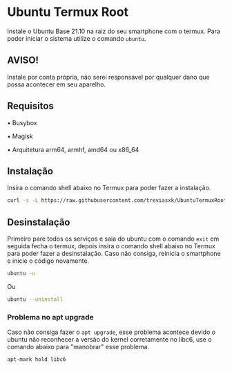# Ubuntu Termux Root
Instale o Ubuntu Base 21.10 na raiz do seu smartphone com o termux. Para poder iniciar o sistema utilize o comando `ubuntu`.

## AVISO!
Instale por conta própria, não serei responsavel por qualquer dano que possa acontecer em seu aparelho.
## Requisitos
• Busybox

• Magisk

• Arquitetura arm64, armhf, amd64 ou x86_64
## Instalação
Insira o comando shell abaixo no Termux para poder fazer a instalação.
```bash
curl -s -L https://raw.githubusercontent.com/treviasxk/UbuntuTermuxRoot/master/install.sh -o install && bash install
```
## Desinstalação
Primeiro pare todos os serviços e saia do ubuntu com o comando `exit` em seguida fecha o termux, depois insira o comando shell abaixo no Termux para poder fazer a desinstalação. Caso não consiga, reinicia o smartphone e inicie o código novamente.
```bash
ubuntu -u
```
Ou
```bash
ubuntu --uninstall
```
### Problema no apt upgrade
Caso não consiga fazer o `apt upgrade`, esse problema acontece devido o ubuntu não reconhecer a versão do kernel corretamente no libc6, use o comando abaixo para "manobrar" esse problema.
```bash
apt-mark hold libc6
```